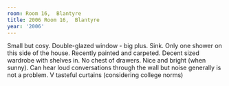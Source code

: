```yaml
---
room: Room 16,  Blantyre
title: 2006 Room 16,  Blantyre
year: '2006'
---
```


Small but cosy. Double-glazed window - big plus. Sink. Only one shower on this side of the house. Recently painted and carpeted. Decent sized wardrobe with shelves in. No chest of drawers. Nice and bright (when sunny). Can hear loud conversations through the wall but noise generally is not a problem. V tasteful curtains (considering college norms)